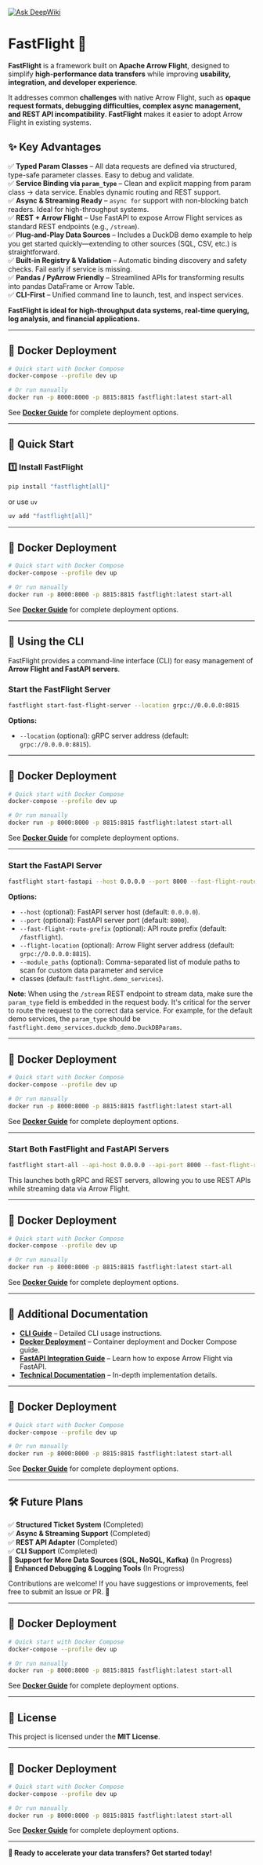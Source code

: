 [![Ask DeepWiki](https://deepwiki.com/badge.svg)](https://deepwiki.com/cning112/fastflight)

# **FastFlight** 🚀

**FastFlight** is a framework built on **Apache Arrow Flight**, designed to simplify **high-performance data transfers**
while improving **usability, integration, and developer experience**.

It addresses common **challenges** with native Arrow Flight, such as **opaque request formats, debugging difficulties,
complex async management, and REST API incompatibility**. **FastFlight** makes it easier to adopt Arrow Flight in
existing systems.

## **✨ Key Advantages**

✅ **Typed Param Classes** – All data requests are defined via structured, type-safe parameter classes. Easy to debug and
validate.  
✅ **Service Binding via `param_type`** – Clean and explicit mapping from param class → data service. Enables dynamic
routing and REST support.  
✅ **Async & Streaming Ready** – `async for` support with non-blocking batch readers. Ideal for high-throughput
systems.  
✅ **REST + Arrow Flight** – Use FastAPI to expose Arrow Flight services as standard REST endpoints (e.g., `/stream`).  
✅ **Plug-and-Play Data Sources** – Includes a DuckDB demo example to help you get started quickly—extending to other
sources (SQL, CSV, etc.) is straightforward.  
✅ **Built-in Registry & Validation** – Automatic binding discovery and safety checks. Fail early if service is
missing.  
✅ **Pandas / PyArrow Friendly** – Streamlined APIs for transforming results into pandas DataFrame or Arrow Table.  
✅ **CLI-First** – Unified command line to launch, test, and inspect services.

**FastFlight is ideal for high-throughput data systems, real-time querying, log analysis, and financial applications.**

---

## **🐳 Docker Deployment**

```bash
# Quick start with Docker Compose
docker-compose --profile dev up

# Or run manually
docker run -p 8000:8000 -p 8815:8815 fastflight:latest start-all
```

See **[Docker Guide](./docs/DOCKER.md)** for complete deployment options.

---

## **🚀 Quick Start**

### **1️⃣ Install FastFlight**

```bash
pip install "fastflight[all]"
```

or use `uv`

```bash
uv add "fastflight[all]"
```

---

## **🐳 Docker Deployment**

```bash
# Quick start with Docker Compose
docker-compose --profile dev up

# Or run manually
docker run -p 8000:8000 -p 8815:8815 fastflight:latest start-all
```

See **[Docker Guide](./docs/DOCKER.md)** for complete deployment options.

---

## **🎯 Using the CLI**

FastFlight provides a command-line interface (CLI) for easy management of **Arrow Flight and FastAPI servers**.

### **Start the FastFlight Server**

```bash
fastflight start-fast-flight-server --location grpc://0.0.0.0:8815
```

**Options:**

- `--location` (optional): gRPC server address (default: `grpc://0.0.0.0:8815`).

---

## **🐳 Docker Deployment**

```bash
# Quick start with Docker Compose
docker-compose --profile dev up

# Or run manually
docker run -p 8000:8000 -p 8815:8815 fastflight:latest start-all
```

See **[Docker Guide](./docs/DOCKER.md)** for complete deployment options.

---

### **Start the FastAPI Server**

```bash
fastflight start-fastapi --host 0.0.0.0 --port 8000 --fast-flight-route-prefix /fastflight --flight-location grpc://0.0.0.0:8815
```

**Options:**

- `--host` (optional): FastAPI server host (default: `0.0.0.0`).
- `--port` (optional): FastAPI server port (default: `8000`).
- `--fast-flight-route-prefix` (optional): API route prefix (default: `/fastflight`).
- `--flight-location` (optional): Arrow Flight server address (default: `grpc://0.0.0.0:8815`).
- `--module_paths` (optional): Comma-separated list of module paths to scan for custom data parameter and service
- classes (default: `fastflight.demo_services`).

**Note**: When using the `/stream` REST endpoint to stream data, make sure the `param_type` field is embedded in the
request body. It's critical for the server to route the request to the correct data service. For example, for the
default demo services, the `param_type` should be `fastflight.demo_services.duckdb_demo.DuckDBParams`.

---

## **🐳 Docker Deployment**

```bash
# Quick start with Docker Compose
docker-compose --profile dev up

# Or run manually
docker run -p 8000:8000 -p 8815:8815 fastflight:latest start-all
```

See **[Docker Guide](./docs/DOCKER.md)** for complete deployment options.

---

### **Start Both FastFlight and FastAPI Servers**

```bash
fastflight start-all --api-host 0.0.0.0 --api-port 8000 --fast-flight-route-prefix /fastflight --flight-location grpc://0.0.0.0:8815 --module-paths fastflight.demo_services.duckdb_demo
```

This launches both gRPC and REST servers, allowing you to use REST APIs while streaming data via Arrow Flight.

---

## **🐳 Docker Deployment**

```bash
# Quick start with Docker Compose
docker-compose --profile dev up

# Or run manually
docker run -p 8000:8000 -p 8815:8815 fastflight:latest start-all
```

See **[Docker Guide](./docs/DOCKER.md)** for complete deployment options.

---

## **📖 Additional Documentation**

- **[CLI Guide](./docs/CLI_USAGE.md)** – Detailed CLI usage instructions.
- **[Docker Deployment](./docs/DOCKER.md)** – Container deployment and Docker Compose guide.
- **[FastAPI Integration Guide](./src/fastflight/fastapi/README.md)** – Learn how to expose Arrow Flight via FastAPI.
- **[Technical Documentation](./docs/TECHNICAL_DETAILS.md)** – In-depth implementation details.

---

## **🐳 Docker Deployment**

```bash
# Quick start with Docker Compose
docker-compose --profile dev up

# Or run manually
docker run -p 8000:8000 -p 8815:8815 fastflight:latest start-all
```

See **[Docker Guide](./docs/DOCKER.md)** for complete deployment options.

---

## **🛠 Future Plans**

✅ **Structured Ticket System** (Completed)  
✅ **Async & Streaming Support** (Completed)  
✅ **REST API Adapter** (Completed)  
✅ **CLI Support** (Completed)  
🔄 **Support for More Data Sources (SQL, NoSQL, Kafka)** (In Progress)  
🔄 **Enhanced Debugging & Logging Tools** (In Progress)

Contributions are welcome! If you have suggestions or improvements, feel free to submit an Issue or PR. 🚀

---

## **🐳 Docker Deployment**

```bash
# Quick start with Docker Compose
docker-compose --profile dev up

# Or run manually
docker run -p 8000:8000 -p 8815:8815 fastflight:latest start-all
```

See **[Docker Guide](./docs/DOCKER.md)** for complete deployment options.

---

## **📜 License**

This project is licensed under the **MIT License**.

---

## **🐳 Docker Deployment**

```bash
# Quick start with Docker Compose
docker-compose --profile dev up

# Or run manually
docker run -p 8000:8000 -p 8815:8815 fastflight:latest start-all
```

See **[Docker Guide](./docs/DOCKER.md)** for complete deployment options.

---

**🚀 Ready to accelerate your data transfers? Get started today!**
